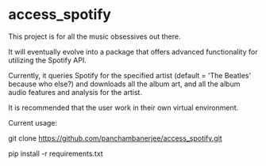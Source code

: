# access_spotify

This project is for all the music obsessives out there. 

It will eventually evolve into a package that offers advanced functionality for utilizing the Spotify API. 

Currently, it queries Spotify for the specified artist (default = 'The Beatles' because who else?) and 
downloads all the album art, and all the album audio features and analysis for the artist. 


It is recommended that the user work in their own virtual environment. 

Current usage:

git clone https://github.com/panchambanerjee/access_spotify.git

pip install -r requirements.txt

